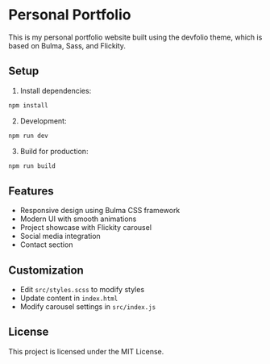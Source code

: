 # Personal Portfolio

This is my personal portfolio website built using the devfolio theme, which is based on Bulma, Sass, and Flickity.

## Setup

1. Install dependencies:
```bash
npm install
```

2. Development:
```bash
npm run dev
```

3. Build for production:
```bash
npm run build
```

## Features

- Responsive design using Bulma CSS framework
- Modern UI with smooth animations
- Project showcase with Flickity carousel
- Social media integration
- Contact section

## Customization

- Edit `src/styles.scss` to modify styles
- Update content in `index.html`
- Modify carousel settings in `src/index.js`

## License

This project is licensed under the MIT License. 